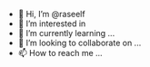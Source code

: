 - 👋 Hi, I’m @raseelf
- 👀 I’m interested in 
- 🌱 I’m currently learning ...
- 💞️ I’m looking to collaborate on ...
- 📫 How to reach me ...

<!---
raseelf/raseelf is a ✨ special ✨ repository because its `README.md` (this file) appears on your GitHub profile.
You can click the Preview link to take a look at your changes.
--->
